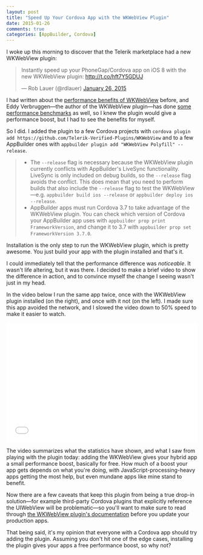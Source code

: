```yaml
---
layout: post
title: "Speed Up Your Cordova App with the WKWebView Plugin"
date: 2015-01-26
comments: true
categories: [AppBuilder, Cordova]
---
```


I woke up this morning to discover that the Telerik marketplace had a new WKWebView plugin:

<blockquote class="twitter-tweet" lang="en"><p>Instantly speed up your PhoneGap/Cordova app on iOS 8 with the new WKWebView plugin: <a href="http://t.co/hft7Y5GDUJ">http://t.co/hft7Y5GDUJ</a></p>&mdash; Rob Lauer (@rdlauer) <a href="https://twitter.com/rdlauer/status/559713567315075072">January 26, 2015</a></blockquote>

I had written about the [performance benefits of WKWebView](http://developer.telerik.com/featured/why-ios-8s-wkwebview-is-a-big-deal-for-hybrid-development/) before, and Eddy Verbruggen—the author of the WKWebView plugin—has done [some performance benchmarks](https://twitter.com/eddyverbruggen/status/531192220498792448) as well, so I knew the plugin would give a performance boost, but I had to see the benefits for myself.

So I did. I added the plugin to a few Cordova projects with `cordova plugin add https://github.com/Telerik-Verified-Plugins/WKWebView` and to a few AppBuilder ones with `appbuilder plugin add "WKWebView Polyfill" --release`.

<blockquote>
	<ul>
		<li>The <code>--release</code> flag is necessary because the WKWebView plugin currently conflicts with AppBuilder's LiveSync functionality. LiveSync is only included on debug builds, so the <code>--release</code> flag avoids the conflict. This does mean that you need to perform builds that also include the <code>--release</code> flag to test the WKWebView—e.g. <code>appbuilder build ios --release</code> or <code>appbuilder deploy ios --release</code>.</li>
		<li>AppBuilder apps must run Cordova 3.7 to take advantage of the WKWebView plugin. You can check which version of Cordova your AppBuilder app uses with <code>appbuilder prop print FrameworkVersion</code>, and change it to 3.7 with <code>appbuilder prop set FrameworkVersion 3.7.0</code>.</li>
	</ul>
</blockquote>

Installation is the only step to run the WKWebView plugin, which is pretty awesome. You just build your app with the plugin installed and that's it.

I could immediately tell that the performance difference was *noticeable*. It wasn't life altering, but it was there. I decided to make a brief video to show the difference in action, and to convince myself the change I seeing wasn't just in my head.

In the video below I run the same app twice, once with the WKWebView plugin installed (on the right), and once with it not (on the left). I made sure this app avoided the network, and I slowed the video down to 50% speed to make it easier to watch.

<iframe width="100%" height="315" src="//www.youtube.com/embed/4jYAjhYyH74" frameborder="0" allowfullscreen></iframe>

The video summarizes what the statistics have shown, and what I saw from playing with the plugin today: adding the WKWebView gives your hybrid app a small performance boost, basically for free. How much of a boost your app gets depends on what you're doing, with JavaScript-processing-heavy apps getting the most help, but even mundane apps like mine stand to benefit.

Now there are a few caveats that keep this plugin from being a true drop-in solution—for example third-party Cordova plugins that explicitly reference the UIWebView will be problematic—so you'll want to make sure to read through [the WKWebView plugin's documentation](http://plugins.telerik.com/plugin/wkwebview) before you update your production apps.

That being said, it's my opinion that everyone with a Cordova app should try adding the plugin. Assuming you don't hit one of the edge cases, installing the plugin gives your apps a free performance boost, so why not?
